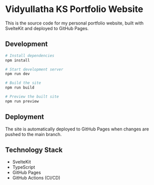 # Vidyullatha KS Portfolio Website

This is the source code for my personal portfolio website, built with SvelteKit and deployed to GitHub Pages.

## Development

```bash
# Install dependencies
npm install

# Start development server
npm run dev

# Build the site
npm run build

# Preview the built site
npm run preview
```

## Deployment

The site is automatically deployed to GitHub Pages when changes are pushed to the main branch.

## Technology Stack

- SvelteKit
- TypeScript
- GitHub Pages
- GitHub Actions (CI/CD)
